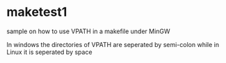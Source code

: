 # maketest1
sample on how to use VPATH in a makefile under MinGW 

In windows the directories of VPATH are seperated by semi-colon while in Linux it is seperated by space
